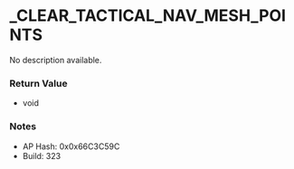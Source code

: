 # _CLEAR_TACTICAL_NAV_MESH_POINTS

No description available.

### Return Value
* void

### Notes
* AP Hash: 0x0x66C3C59C
* Build: 323

